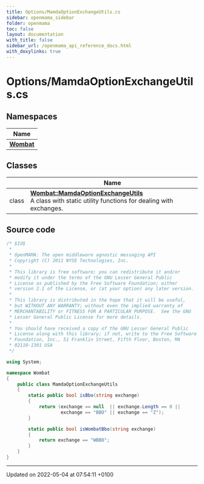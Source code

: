 ```yaml
---
title: Options/MamdaOptionExchangeUtils.cs
sidebar: openmama_sidebar
folder: openmama
toc: false
layout: documentation
with_title: false
sidebar_url: /openmama_api_reference_docs.html
with_doxylinks: true
---
```


# Options/MamdaOptionExchangeUtils.cs



## Namespaces

| Name           |
| -------------- |
| **[Wombat](namespaceWombat.html)**  |

## Classes

|                | Name           |
| -------------- | -------------- |
| class | **[Wombat::MamdaOptionExchangeUtils](classWombat_1_1MamdaOptionExchangeUtils.html)** <br>A class with static utility functions for dealing with exchanges.  |




## Source code

```csharp
/* $Id$
 *
 * OpenMAMA: The open middleware agnostic messaging API
 * Copyright (C) 2011 NYSE Technologies, Inc.
 *
 * This library is free software; you can redistribute it and/or
 * modify it under the terms of the GNU Lesser General Public
 * License as published by the Free Software Foundation; either
 * version 2.1 of the License, or (at your option) any later version.
 *
 * This library is distributed in the hope that it will be useful,
 * but WITHOUT ANY WARRANTY; without even the implied warranty of
 * MERCHANTABILITY or FITNESS FOR A PARTICULAR PURPOSE.  See the GNU
 * Lesser General Public License for more details.
 *
 * You should have received a copy of the GNU Lesser General Public
 * License along with this library; if not, write to the Free Software
 * Foundation, Inc., 51 Franklin Street, Fifth Floor, Boston, MA
 * 02110-1301 USA
 */

using System;

namespace Wombat
{
    public class MamdaOptionExchangeUtils
    {
        static public bool isBbo(string exchange)
        {
            return (exchange == null  || exchange.Length == 0 ||
                    exchange == "BBO" || exchange == "Z");
        }

        static public bool isWombatBbo(string exchange)
        {
            return exchange == "WBBO";
        }
    }
}
```


-------------------------------

Updated on 2022-05-04 at 07:54:11 +0100
